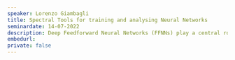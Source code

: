 ```yaml
---
speaker: Lorenzo Giambagli
title: Spectral Tools for training and analysing Neural Networks
seminardate: 14-07-2022
description: Deep Feedforward Neural Networks (FFNNs) play a central role in the Machine Learning field. They are usually trained in the space of nodes, by adjusting the weights of existing links via suitable optimization protocols. Recently a radically new approach has been proposed [[1]](https://www.nature.com/articles/s41467-021-21481-0). By anchoring the learning process to reciprocal space, the new targets of the optimization process are eigenvectors and eigenvalues of the transfer operators between layers. &ensp;&ensp; Shifting the focus on such fundamental mathematical structures we have been able to understand their pivotal role in training and analyzing NNs. Indeed, while seeking for a small subset of trainable parameters capable of carrying out the training procedure, eigenvalues are what to look for [[2]](https://journals.aps.org/pre/abstract/10.1103/PhysRevE.104.054312). Choosing them as trainable parameters allows the optimizer to exploit the parallel adjustment of several weights, the ones underlined by the corresponding eigenvector, and therefore made their after-training interpretation possible. &ensp;&ensp; Firstly, eigenvalues magnitude after the training procedure has occurred has been empirically and heuristically proven being a proxy their relevance in the optimization process. Indeed, a precise correspondence between nodes and eigenvalues can be established, leading to a novel pruning procedure. The nodes related with low magnitude eigenvalues can be removed leading to a fast and easy implemented network compression algorithm [[3]](https://www.nature.com/articles/s41598-022-14805-7). &ensp;&ensp; Secondly, accounting for eigenvalues in the optimization process, it is possible to dynamically train sparse network [[2]](https://journals.aps.org/pre/abstract/10.1103/PhysRevE.104.054312). Sparsity constrains in the direct space implies that certain weights got filtered under a mask, leading to a gradient equal to zero during the training procedure. Working in the reciprocal space, however, allows masked weights to still be modified, due to the non-local effect of the eigenvalues. Such approach leads to sparse networks whose topology is not fixed to the starting one, resulting in a much more efficient training.
embedurl: 
private: false
---
```

